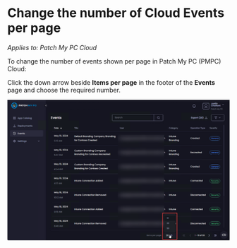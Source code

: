 # Change the number of Cloud Events per page

_Applies to: Patch My PC Cloud_

To change the number of events shown per page in Patch My PC (PMPC) Cloud:

Click the down arrow beside **Items per page** in the footer of the **Events** page and choose the required number.

![Choosing the number of events shown per page](/_images/image-(1501).png "Choosing the number of events shown per page")